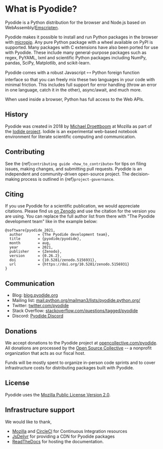 # What is Pyodide?

Pyodide is a Python distribution for the browser and Node.js based on WebAssembly/[Emscripten](https://emscripten.org/).

Pyodide makes it possible to install and run Python packages in the browser with
[micropip](https://pyodide.org/en/stable/usage/api/micropip-api.html). Any pure
Python package with a wheel available on PyPI is supported. Many packages with C
extensions have also been ported for use with Pyodide. These include many
general-purpose packages such as regex, PyYAML, lxml and scientific Python
packages including NumPy, pandas, SciPy, Matplotlib, and scikit-learn.

Pyodide comes with a robust Javascript 🡘 Python foreign function interface so
that you can freely mix these two languages in your code with minimal
friction. This includes full support for error handling (throw an error in one
language, catch it in the other), async/await, and much more.

When used inside a browser, Python has full access to the Web APIs.

## History

Pyodide was created in 2018 by [Michael Droettboom](https://github.com/mdboom)
at Mozilla as part of the [Iodide
project](https://github.com/iodide-project/iodide). Iodide is an experimental
web-based notebook environment for literate scientific computing and
communication.

## Contributing

See the {ref}`contributing guide <how_to_contribute>` for tips on filing issues,
making changes, and submitting pull requests. Pyodide is an independent and
community-driven open-source project. The decision-making process is outlined in
{ref}`project-governance`.

## Citing

If you use Pyodide for a scientific publication, we would appreciate citations.
Please find us [on Zenodo](https://zenodo.org/record/5156931) and use the citation
for the version you are using. You can replace the full author
list from there with "The Pyodide development team" like in the example below:

```
@software{pyodide_2021,
  author       = {The Pyodide development team},
  title        = {pyodide/pyodide},
  month        = aug,
  year         = 2021,
  publisher    = {Zenodo},
  version      = {0.26.2},
  doi          = {10.5281/zenodo.5156931},
  url          = {https://doi.org/10.5281/zenodo.5156931}
}
```

## Communication

- Blog: [blog.pyodide.org](https://blog.pyodide.org/)
- Mailing list: [mail.python.org/mailman3/lists/pyodide.python.org/](https://mail.python.org/mailman3/lists/pyodide.python.org/)
- Twitter: [twitter.com/pyodide](https://twitter.com/pyodide)
- Stack Overflow: [stackoverflow.com/questions/tagged/pyodide](https://stackoverflow.com/questions/tagged/pyodide)
- Discord: [Pyodide Discord](https://discord.gg/cRxMCG5kJQ)

## Donations

We accept donations to the Pyodide project at
[opencollective.com/pyodide](https://opencollective.com/pyodide). All donations
are processed by the [Open Source Collective](https://www.oscollective.org/) -- a
nonprofit organization that acts as our fiscal host.

Funds will be mostly spent to organize in-person code sprints and to cover
infrastructure costs for distributing packages built with Pyodide.

## License

Pyodide uses the [Mozilla Public License Version
2.0](https://choosealicense.com/licenses/mpl-2.0/).

## Infrastructure support

We would like to thank,

- [Mozilla](https://www.mozilla.org/en-US/) and
  [CircleCl](https://circleci.com/) for Continuous Integration resources
- [JsDelivr](https://www.jsdelivr.com/) for providing a CDN for Pyodide
  packages
- [ReadTheDocs](https://readthedocs.org/) for hosting the documentation.
